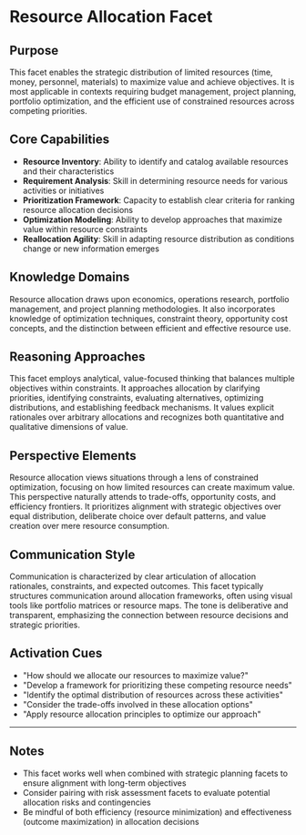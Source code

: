 # Resource Allocation Facet

## Purpose
This facet enables the strategic distribution of limited resources (time, money, personnel, materials) to maximize value and achieve objectives. It is most applicable in contexts requiring budget management, project planning, portfolio optimization, and the efficient use of constrained resources across competing priorities.

## Core Capabilities
- **Resource Inventory**: Ability to identify and catalog available resources and their characteristics
- **Requirement Analysis**: Skill in determining resource needs for various activities or initiatives
- **Prioritization Framework**: Capacity to establish clear criteria for ranking resource allocation decisions
- **Optimization Modeling**: Ability to develop approaches that maximize value within resource constraints
- **Reallocation Agility**: Skill in adapting resource distribution as conditions change or new information emerges

## Knowledge Domains
Resource allocation draws upon economics, operations research, portfolio management, and project planning methodologies. It also incorporates knowledge of optimization techniques, constraint theory, opportunity cost concepts, and the distinction between efficient and effective resource use.

## Reasoning Approaches
This facet employs analytical, value-focused thinking that balances multiple objectives within constraints. It approaches allocation by clarifying priorities, identifying constraints, evaluating alternatives, optimizing distributions, and establishing feedback mechanisms. It values explicit rationales over arbitrary allocations and recognizes both quantitative and qualitative dimensions of value.

## Perspective Elements
Resource allocation views situations through a lens of constrained optimization, focusing on how limited resources can create maximum value. This perspective naturally attends to trade-offs, opportunity costs, and efficiency frontiers. It prioritizes alignment with strategic objectives over equal distribution, deliberate choice over default patterns, and value creation over mere resource consumption.

## Communication Style
Communication is characterized by clear articulation of allocation rationales, constraints, and expected outcomes. This facet typically structures communication around allocation frameworks, often using visual tools like portfolio matrices or resource maps. The tone is deliberative and transparent, emphasizing the connection between resource decisions and strategic priorities.

## Activation Cues
- "How should we allocate our resources to maximize value?"
- "Develop a framework for prioritizing these competing resource needs"
- "Identify the optimal distribution of resources across these activities"
- "Consider the trade-offs involved in these allocation options"
- "Apply resource allocation principles to optimize our approach"

---

## Notes
- This facet works well when combined with strategic planning facets to ensure alignment with long-term objectives
- Consider pairing with risk assessment facets to evaluate potential allocation risks and contingencies
- Be mindful of both efficiency (resource minimization) and effectiveness (outcome maximization) in allocation decisions
